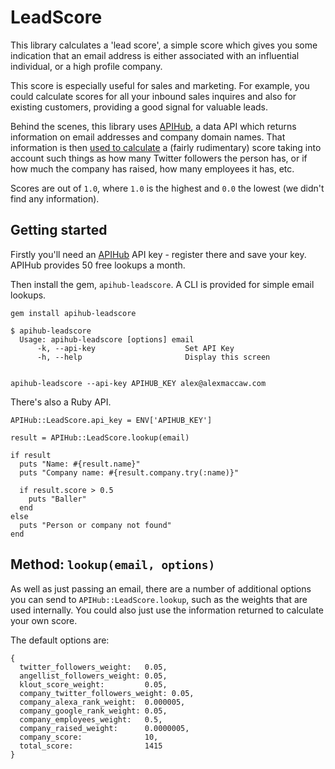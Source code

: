 # LeadScore

This library calculates a 'lead score', a simple score which gives you some indication that an email address is either associated with an influential individual, or a high profile company.

This score is especially useful for sales and marketing. For example, you could calculate scores for all your inbound sales inquires and also for existing customers, providing a good signal for valuable leads.

Behind the scenes, this library uses [APIHub](https://apihub.co), a data API which returns information on email addresses and company domain names. That information is then [used to calculate](https://github.com/maccman/apihub-lead_score/blob/master/lib/apihub/lead_score.rb#L53) a (fairly rudimentary) score taking into account such things as how many Twitter followers the person has, or if how much the company has raised, how many employees it has, etc.

Scores are out of `1.0`, where `1.0` is the highest and `0.0` the lowest (we didn't find any information).

## Getting started

Firstly you'll need an [APIHub](https://apihub.co) API key - register there and save your key. APIHub provides 50 free lookups a month.

Then install the gem, `apihub-leadscore`. A CLI is provided for simple email lookups.

    gem install apihub-leadscore

    $ apihub-leadscore
      Usage: apihub-leadscore [options] email
          -k, --api-key                    Set API Key
          -h, --help                       Display this screen


    apihub-leadscore --api-key APIHUB_KEY alex@alexmaccaw.com

There's also a Ruby API.

    APIHub::LeadScore.api_key = ENV['APIHUB_KEY']

    result = APIHub::LeadScore.lookup(email)

    if result
      puts "Name: #{result.name}"
      puts "Company name: #{result.company.try(:name)}"

      if result.score > 0.5
        puts "Baller"
      end
    else
      puts "Person or company not found"
    end


## Method: `lookup(email, options)`

As well as just passing an email, there are a number of additional options you can send to `APIHub::LeadScore.lookup`, such as the weights that are used internally. You could also just use the information returned to calculate your own score.

The default options are:

    {
      twitter_followers_weight:   0.05,
      angellist_followers_weight: 0.05,
      klout_score_weight:         0.05,
      company_twitter_followers_weight: 0.05,
      company_alexa_rank_weight:  0.000005,
      company_google_rank_weight: 0.05,
      company_employees_weight:   0.5,
      company_raised_weight:      0.0000005,
      company_score:              10,
      total_score:                1415
    }
